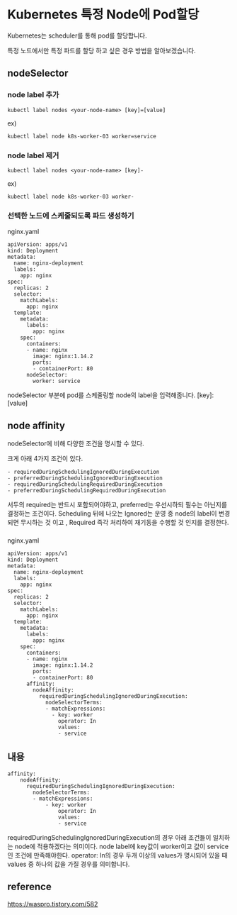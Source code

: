 # Kubernetes 특정 Node에 Pod할당

Kubernetes는 scheduler를 통해 pod를 할당합니다. 

특정 노드에서만 특정 파드를 할당 하고 싶은 경우 방법을 알아보겠습니다.

##  nodeSelector

### node label 추가

    kubectl label nodes <your-node-name> [key]=[value]
  
ex)
  
    kubectl label node k8s-worker-03 worker=service
  
### node label 제거
  
    kubectl label nodes <your-node-name> [key]-

ex)
  
    kubectl label node k8s-worker-03 worker-
  

### 선택한 노드에 스케줄되도록 파드 생성하기

nginx.yaml

    apiVersion: apps/v1
    kind: Deployment
    metadata:
      name: nginx-deployment
      labels:
        app: nginx
    spec:
      replicas: 2
      selector:
        matchLabels:
          app: nginx
      template:
        metadata:
          labels:
            app: nginx
        spec:
          containers:
          - name: nginx
            image: nginx:1.14.2
            ports:
            - containerPort: 80
          nodeSelector:
            worker: service
            
            
nodeSelector 부분에 pod를 스케줄링할 node의 label을 입력해줍니다. [key]: [value]


## node affinity
nodeSelector에 비해 다양한 조건을 명시할 수 있다.


크게 아래 4가지 조건이 있다.

    - requiredDuringSchedulingIgnoredDuringExecution 
    - preferredDuringSchedulingIgnoredDuringExecution 
    - requiredDuringSchedulingRequiredDuringExecution 
    - preferredDuringSchedulingRequiredDuringExecution


서두의 required는 반드시 포함되어야하고, preferred는 우선시하되 필수는 아닌지를 결정하는 조건이다. Scheduling 뒤에 나오는 Ignored는 운영 중 node의 label이 변경되면 무시하는 것 이고 , Required 즉각 처리하여 재기동을 수행할 것 인지를 결정한다. 



### 

nginx.yaml

    apiVersion: apps/v1
    kind: Deployment
    metadata:
      name: nginx-deployment
      labels:
        app: nginx
    spec:
      replicas: 2
      selector:
        matchLabels:
          app: nginx
      template:
        metadata:
          labels:
            app: nginx
        spec:
          containers:
          - name: nginx
            image: nginx:1.14.2
            ports:
            - containerPort: 80
          affinity:
            nodeAffinity:
              requiredDuringSchedulingIgnoredDuringExecution:
                nodeSelectorTerms:
                - matchExpressions:
                  - key: worker
                    operator: In
                    values:
                    - service         
                    
## 내용


    affinity:
        nodeAffinity:
          requiredDuringSchedulingIgnoredDuringExecution:
            nodeSelectorTerms:
            - matchExpressions:
                - key: worker
                    operator: In
                    values:
                    - service

requiredDuringSchedulingIgnoredDuringExecution의 경우 아래 조건들이 일치하는 node에 적용하겠다는 의미이다. node label에 key값이 worker이고 값이 service인 조건에 만족해야한다.  operator: In의 경우 두개 이상의 values가 명시되어 있을 때 values 중 하나의 값을 가질 경우를 의미합니다.

## reference
https://waspro.tistory.com/582
